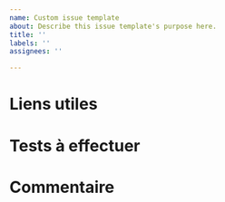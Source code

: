 ```yaml
---
name: Custom issue template
about: Describe this issue template's purpose here.
title: ''
labels: ''
assignees: ''

---
```


# Liens utiles

# Tests à effectuer

# Commentaire
